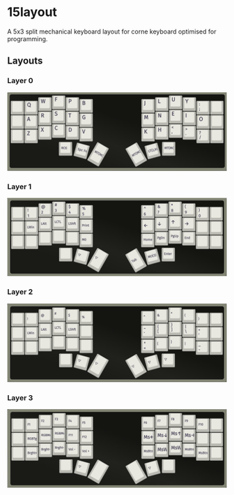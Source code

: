 # 15layout

A 5x3 split mechanical keyboard layout for corne keyboard optimised for programming.

## Layouts

### Layer 0
![layer 0, using the colemak-dh layout](./resources/15layout-0.png)

### Layer 1
![layer 1, navigation keys, numbers, and lgui, ctrl, alt, shift](./resources/15layout-1.png)

### Layer 2
![layer 2, symbols, and lgui, ctrl, alt, shift](./resources/15layout-2.png)


### Layer 3
![layer 3, misc keys: lighthing and multimedia](./resources/15layout-3.png)


